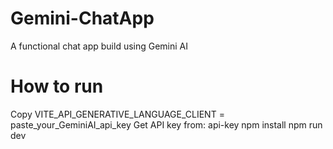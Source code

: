 # Gemini-ChatApp
 A functional chat app build using Gemini AI
# How to run
 Copy VITE_API_GENERATIVE_LANGUAGE_CLIENT = paste_your_GeminiAI_api_key 
 Get API key from: api-key
 npm install
 npm run dev
